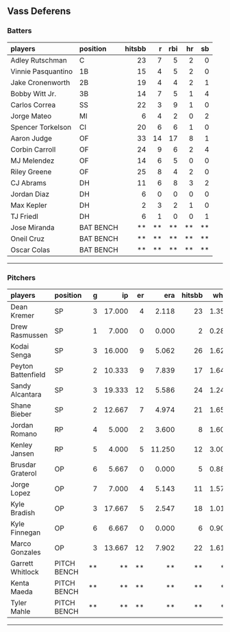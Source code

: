 ## Vass Deferens

### Batters

 
|players            |position  | hitsbb|  r| rbi| hr| sb| 
|:------------------|:---------|------:|--:|---:|--:|--:| 
|Adley Rutschman    |C         |     23|  7|   5|  2|  0| 
|Vinnie Pasquantino |1B        |     15|  4|   5|  2|  0| 
|Jake Cronenworth   |2B        |     19|  4|   4|  2|  1| 
|Bobby Witt Jr.     |3B        |     14|  7|   5|  1|  4| 
|Carlos Correa      |SS        |     22|  3|   9|  1|  0| 
|Jorge Mateo        |MI        |      6|  4|   2|  0|  2| 
|Spencer Torkelson  |CI        |     20|  6|   6|  1|  0| 
|Aaron Judge        |OF        |     33| 14|  17|  8|  1| 
|Corbin Carroll     |OF        |     24|  9|   6|  2|  4| 
|MJ Melendez        |OF        |     14|  6|   5|  0|  0| 
|Riley Greene       |OF        |     25|  8|   4|  2|  0| 
|CJ Abrams          |DH        |     11|  6|   8|  3|  2| 
|Jordan Diaz        |DH        |      6|  0|   0|  0|  0| 
|Max Kepler         |DH        |      2|  3|   2|  1|  0| 
|TJ Friedl          |DH        |      6|  1|   0|  0|  1| 
|Jose Miranda       |BAT BENCH |     **| **|  **| **| **| 
|Oneil Cruz         |BAT BENCH |     **| **|  **| **| **| 
|Oscar Colas        |BAT BENCH |     **| **|  **| **| **| 


* * *

### Pitchers

 
|players            |position    |  g|     ip| er|    era| hitsbb|  whip| so|  w| sv| 
|:------------------|:-----------|--:|------:|--:|------:|------:|-----:|--:|--:|--:| 
|Dean Kremer        |SP          |  3| 17.000|  4|  2.118|     23| 1.353| 15|  2|  0| 
|Drew Rasmussen     |SP          |  1|  7.000|  0|  0.000|      2| 0.286|  7|  1|  0| 
|Kodai Senga        |SP          |  3| 16.000|  9|  5.062|     26| 1.625| 25|  0|  0| 
|Peyton Battenfield |SP          |  2| 10.333|  9|  7.839|     17| 1.645|  6|  0|  0| 
|Sandy Alcantara    |SP          |  3| 19.333| 12|  5.586|     24| 1.241| 17|  1|  0| 
|Shane Bieber       |SP          |  2| 12.667|  7|  4.974|     21| 1.658|  8|  0|  0| 
|Jordan Romano      |RP          |  4|  5.000|  2|  3.600|      8| 1.600|  6|  1|  1| 
|Kenley Jansen      |RP          |  5|  4.000|  5| 11.250|     12| 3.000|  1|  0|  2| 
|Brusdar Graterol   |OP          |  6|  5.667|  0|  0.000|      5| 0.882|  3|  1|  1| 
|Jorge Lopez        |OP          |  7|  7.000|  4|  5.143|     11| 1.571|  8|  0|  1| 
|Kyle Bradish       |OP          |  3| 17.667|  5|  2.547|     18| 1.019| 14|  1|  0| 
|Kyle Finnegan      |OP          |  6|  6.667|  0|  0.000|      6| 0.900|  8|  0|  3| 
|Marco Gonzales     |OP          |  3| 13.667| 12|  7.902|     22| 1.610|  7|  2|  0| 
|Garrett Whitlock   |PITCH BENCH | **|     **| **|     **|     **|    **| **| **| **| 
|Kenta Maeda        |PITCH BENCH | **|     **| **|     **|     **|    **| **| **| **| 
|Tyler Mahle        |PITCH BENCH | **|     **| **|     **|     **|    **| **| **| **| 


* * *


